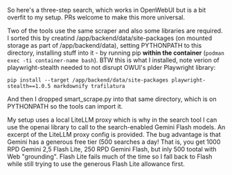 So here's a three-step search, which works in OpenWebUI but is a bit overfit to my setup. PRs welcome to make this more universal.

Two of the tools use the same scraper and also some libraries are required. I sorted this by creatind /app/backend/data/site-packages (on mounted storage as part of /app/backend/data), setting PYTHONPATH to this directory, installing stuff into it - by running pip **within the container** (`podman exec -ti container-name bash`). BTW this is what I installed, note verion of playwright-stealth needed to not disrupt OWUI's plder Playwright library:

```
pip install --target /app/backend/data/site-packages playwright-stealth==1.0.5 markdownify trafilatura
```

And then I dropped smart_scrape.py into that same directory, which is on PYTHONPATH so the tools can import it.

My setup uses a local LiteLLM proxy which is why in the search tool I can use the openai library to call to the search-enabled Gemini Flash models. An excerpt of the LiteLLM proxy config is provided. The bug advantage is that Gemini has a generous free tier (500 searches a day! That is, you get 1000 RPD Gemini 2,5 Flash Lite, 250 RPD Gemini Flash, but inly 500 tootal with Web "grounding". Flash Lite fails much of the time so I fall back to Flash while still trying to use the generous Flash Lite allowance first.

